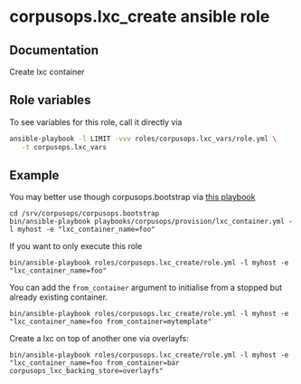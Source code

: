 # corpusops.lxc_create ansible role
## Documentation

Create  lxc container

## Role variables
To see variables for this role, call it directly via
```bash
ansible-playbook -l LIMIT -vvv roles/corpusops.lxc_vars/role.yml \
   -t corpusops.lxc_vars
```

## Example
You may better use though corpusops.bootstrap via [this playbook](https://github.com/corpusops/playbooks/blob/master/provision/lxc_container.yml)

```
cd /srv/corpusops/corpusops.bootstrap
bin/ansible-playbook playbooks/corpusops/provision/lxc_container.yml -l myhost -e "lxc_container_name=foo"
```

If you want to only execute this role
```
bin/ansible-playbook roles/corpusops.lxc_create/role.yml -l myhost -e "lxc_container_name=foo"
```

You can add the ``from_container`` argument to initialise from a stopped but already existing container.
```
bin/ansible-playbook roles/corpusops.lxc_create/role.yml -l myhost -e "lxc_container_name=foo from_container=mytemplate"
```

Create a lxc on top of another one via overlayfs:
```
bin/ansible-playbook roles/corpusops.lxc_create/role.yml -l myhost -e "lxc_container_name=foo from_container=bar corpusops_lxc_backing_store=overlayfs"
```

